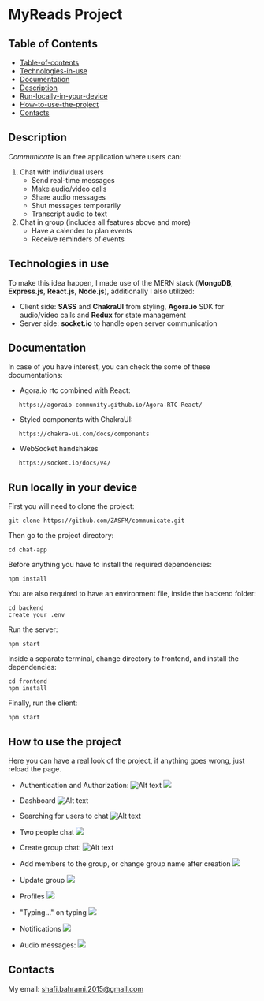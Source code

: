 # MyReads Project

## Table of Contents
* [Table-of-contents](#table-of-contents)
* [Technologies-in-use](#Technologies-in-use)
* [Documentation](#Documentation)
* [Description](#Description)
* [Run-locally-in-your-device](#Run-locally-in-your-device)
* [How-to-use-the-project](#How-to-use-the-project)
* [Contacts](#Contacts)

## Description
*Communicate* is an free application where users can:
1. Chat with individual users
   * Send real-time messages
   * Make audio/video calls
   * Share audio messages
   * Shut messages temporarily
   * Transcript audio to text
2. Chat in group (includes all features above and more)
   * Have a calender to plan events
   * Receive reminders of events

## Technologies in use
To make this idea happen, I made use of the MERN stack (**MongoDB**, **Express.js**, **React.js**, **Node.js**), additionally I also utilized:
   * Client side: **SASS** and **ChakraUI** from styling, **Agora.io** SDK for audio/video calls and **Redux** for state management
   * Server side: **socket.io** to handle open server communication

## Documentation
In case of you have interest, you can check the some of these documentations:
* Agora.io rtc combined with React:
```
   https://agoraio-community.github.io/Agora-RTC-React/
```
* Styled components with ChakraUI:
```
   https://chakra-ui.com/docs/components
```

* WebSocket handshakes
```
   https://socket.io/docs/v4/
```

## Run locally in your device
First you will need to clone the project:
```
git clone https://github.com/ZASFM/communicate.git
```

Then go to the project directory:
```
cd chat-app
```

Before anything you have to install the required dependencies:
```
npm install
```

You are also required to have an environment file, inside the backend folder:
```
cd backend
create your .env
```
Run the server: 
```
npm start
```

Inside a separate terminal, change directory to frontend, and install the dependencies:
```
cd frontend
npm install
```

Finally, run the client:
```
npm start
```

## How to use the project
Here you can have a real look of the project, if anything goes wrong, just reload the page.
   * Authentication and Authorization:
   ![Alt text](/screenshots/signup.png?raw=true)
   ![](./screenshots/login.png?raw=true)

   * Dashboard 
   ![Alt text](./screenshots/dashboard.png?raw=true)

   * Searching for users to chat
   ![Alt text](/screenshots/search.png)

   * Two people chat
   ![](./screenshots/single%20chat.png)

   * Create group chat:
   ![Alt text](./screenshots/createGroup.png?raw=true) 

   * Add members to the group, or change group name after creation
   ![](/screenshots/addMembers.png?raw=true)

   * Update group
   ![](/screenshots/update%20group.png?raw=true)

   * Profiles
   ![](/screenshots/statuses.png?raw=true)

   * "Typing..." on typing
   ![](/screenshots/typing.png?raw=true)

   * Notifications
   ![](/screenshots/notification.png?raw=true)   

   * Audio messages:
   ![](/screenshots/audioMessage.png?raw=true)     
## Contacts
My email: shafi.bahrami.2015@gmail.com
